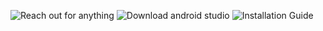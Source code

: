 ![Reach out for anything](https://developer.android.com/)
![Download android studio](https://developer.android.com/studio?gclid=EAIaIQobChMImanloaru-wIVxZlmAh0GCw0dEAAYASAAEgLa6_D_BwE&gclsrc=aw.ds)
![Installation Guide](https://developer.android.com/studio/install)


